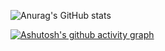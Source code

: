 ![Anurag's GitHub stats](https://github-readme-stats.vercel.app/api?username=Fyfan1025&show_icons=true&theme=prussian)


[![Ashutosh's github activity graph](https://github-readme-activity-graph.vercel.app/graph?username=Fyfan1025&theme=github-compact)](https://github.com/ashutosh00710/github-readme-activity-graph)
